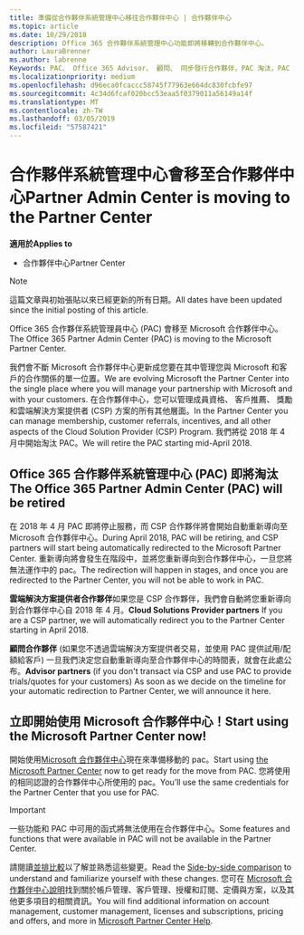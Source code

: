 ```yaml
---
title: 準備從合作夥伴系統管理中心移往合作夥伴中心 | 合作夥伴中心
ms.topic: article
ms.date: 10/29/2018
description: Office 365 合作夥伴系統管理中心功能即將移轉到合作夥伴中心。
author: LauraBrenner
ms.author: labrenne
Keywords: PAC、 Office 365 Advisor、 顧問、 同步發行合作夥伴，PAC 淘汰，PAC 淘汰
ms.localizationpriority: medium
ms.openlocfilehash: d96eca0fcaccc58745f77963e664dc830fcbfe97
ms.sourcegitcommit: 4c34d6fcaf020bcc53eaa5f0379011a56149a14f
ms.translationtype: MT
ms.contentlocale: zh-TW
ms.lasthandoff: 03/05/2019
ms.locfileid: "57587421"
---
```

# <a name="partner-admin-center-is-moving-to-the-partner-center"></a><span data-ttu-id="6bc0c-104">合作夥伴系統管理中心會移至合作夥伴中心</span><span class="sxs-lookup"><span data-stu-id="6bc0c-104">Partner Admin Center is moving to the Partner Center</span></span>

<span data-ttu-id="6bc0c-105">**適用於**</span><span class="sxs-lookup"><span data-stu-id="6bc0c-105">**Applies to**</span></span>

-  <span data-ttu-id="6bc0c-106">合作夥伴中心</span><span class="sxs-lookup"><span data-stu-id="6bc0c-106">Partner Center</span></span>

> [!NOTE]  
>  <span data-ttu-id="6bc0c-107">這篇文章與初始張貼以來已經更新的所有日期。</span><span class="sxs-lookup"><span data-stu-id="6bc0c-107">All dates have been updated since the initial posting of this article.</span></span>

<span data-ttu-id="6bc0c-108">Office 365 合作夥伴系統管理員中心 (PAC) 會移至 Microsoft 合作夥伴中心。</span><span class="sxs-lookup"><span data-stu-id="6bc0c-108">The Office 365 Partner Admin Center (PAC) is moving to the Microsoft Partner Center.</span></span>

<span data-ttu-id="6bc0c-109">我們會不斷 Microsoft 合作夥伴中心更新成您要在其中管理您與 Microsoft 和客戶的合作關係的單一位置。</span><span class="sxs-lookup"><span data-stu-id="6bc0c-109">We are evolving Microsoft the Partner Center into the single place where you will manage your partnership with Microsoft and with your customers.</span></span> <span data-ttu-id="6bc0c-110">在合作夥伴中心，您可以管理成員資格、 客戶推薦、 獎勵和雲端解決方案提供者 (CSP) 方案的所有其他層面。</span><span class="sxs-lookup"><span data-stu-id="6bc0c-110">In the Partner Center you can manage membership, customer referrals, incentives, and all other aspects of the Cloud Solution Provider (CSP) Program.</span></span> <span data-ttu-id="6bc0c-111">我們將從 2018 年 4 月中開始淘汰 PAC。</span><span class="sxs-lookup"><span data-stu-id="6bc0c-111">We will retire the PAC starting mid-April 2018.</span></span>

## <a name="the-office-365-partner-admin-center-pac-will-be-retired"></a><span data-ttu-id="6bc0c-112">Office 365 合作夥伴系統管理中心 (PAC) 即將淘汰</span><span class="sxs-lookup"><span data-stu-id="6bc0c-112">The Office 365 Partner Admin Center (PAC) will be retired</span></span>

<span data-ttu-id="6bc0c-113">在 2018 年 4 月 PAC 即將停止服務，而 CSP 合作夥伴將會開始自動重新導向至 Microsoft 合作夥伴中心。</span><span class="sxs-lookup"><span data-stu-id="6bc0c-113">During April 2018, PAC will be retiring, and CSP partners will start being automatically redirected to the Microsoft Partner Center.</span></span> <span data-ttu-id="6bc0c-114">重新導向將會發生在階段中，並將您重新導向到合作夥伴中心，一旦您將無法運作中的 pac。</span><span class="sxs-lookup"><span data-stu-id="6bc0c-114">The redirection will happen in stages, and once you are redirected to the Partner Center, you will not be able to work in PAC.</span></span> 

<span data-ttu-id="6bc0c-115">**雲端解決方案提供者合作夥伴**如果您是 CSP 合作夥伴，我們會自動將您重新導向到合作夥伴中心自 2018 年 4 月。</span><span class="sxs-lookup"><span data-stu-id="6bc0c-115">**Cloud Solutions Provider partners** If you are a CSP partner, we will automatically redirect you to the Partner Center starting in April 2018.</span></span> 

<span data-ttu-id="6bc0c-116">**顧問合作夥伴** (如果您不透過雲端解決方案提供者交易，並使用 PAC 提供試用/配額給客戶) 一旦我們決定您自動重新導向至合作夥伴中心的時間表，就會在此處公布。</span><span class="sxs-lookup"><span data-stu-id="6bc0c-116">**Advisor partners** (if you don't transact via CSP and use PAC to provide trials/quotes for your customers) As soon as we decide on the timeline for your automatic redirection to Partner Center, we will announce it here.</span></span> 


## <a name="start-using-the-microsoft-partner-center-now"></a><span data-ttu-id="6bc0c-117">立即開始使用 Microsoft 合作夥伴中心！</span><span class="sxs-lookup"><span data-stu-id="6bc0c-117">Start using the Microsoft Partner Center now!</span></span>

<span data-ttu-id="6bc0c-118">開始使用[Microsoft 合作夥伴中心](https://partnercenter.microsoft.com/)現在來準備移動的 pac。</span><span class="sxs-lookup"><span data-stu-id="6bc0c-118">Start using [the Microsoft Partner Center](https://partnercenter.microsoft.com/)  now to get ready for the move from PAC.</span></span>  <span data-ttu-id="6bc0c-119">您將使用的相同認證的合作夥伴中心所使用的 pac。</span><span class="sxs-lookup"><span data-stu-id="6bc0c-119">You’ll use the same credentials for the Partner Center that you use for PAC.</span></span> 

> [!IMPORTANT]  
> <span data-ttu-id="6bc0c-120">一些功能和 PAC 中可用的函式將無法使用在合作夥伴中心。</span><span class="sxs-lookup"><span data-stu-id="6bc0c-120">Some features and functions that were available in PAC will not be available in the Partner Center.</span></span>

 <span data-ttu-id="6bc0c-121">請閱讀[並排比較](moving-from-pac-to-pc.md)以了解並熟悉這些變更。</span><span class="sxs-lookup"><span data-stu-id="6bc0c-121">Read the [Side-by-side comparison](moving-from-pac-to-pc.md) to understand and familiarize yourself with these changes.</span></span>  <span data-ttu-id="6bc0c-122">您可在 [Microsoft 合作夥伴中心說明](https://partnercenter.microsoft.com/partner/help)找到關於帳戶管理、客戶管理、授權和訂閱、定價與方案，以及其他更多項目的相關資訊。</span><span class="sxs-lookup"><span data-stu-id="6bc0c-122">You will find additional information on account management, customer management, licenses and subscriptions, pricing and offers, and more in [Microsoft Partner Center Help](https://partnercenter.microsoft.com/partner/help).</span></span>

 